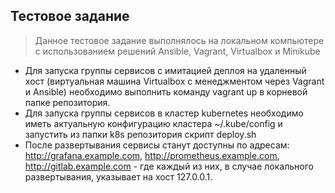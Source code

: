 ## Тестовое задание

> Данное тестовое задание выполнялось на локальном компьютере с использованием решений Ansible, Vagrant, Virtualbox и Minikube

 - Для запуска группы сервисов с имитацией деплоя на удаленный хост (виртуальная машина Virtualbox с менеджментом через Vagrant и Ansible) необходимо выполнить команду vagrant up в корневой папке репозитория. 
 - Для запуска группы сервисов в кластер kubernetes необходимо иметь актуальную конфигурацию кластера ~/.kube/config и запустить из папки k8s репозитория скрипт deploy.sh
 - После развертывания сервисы станут доступны по адресам: http://grafana.example.com, http://prometheus.example.com, http://gitlab.example.com - где каждый из них, в случае локального развертывания, указывает на хост 127.0.0.1.


